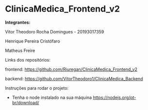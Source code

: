 # ClinicaMedica_Frontend_v2

<b> Integrantes: </b>

Vitor Theodoro Rocha Domingues - 20193017359


Henrique Pereira Cristófaro


Matheus Freire

Links dos repositórios:

frontend: https://github.com/Riuregan/ClinicaMedica_Frontend_v2

backend: https://github.com/VitorTheodoro1/ClinicaMedica_Backend

Instruções para rodar o projeto:

- Tenha o node instalado na sua máquina https://nodejs.org/pt-br/download/



